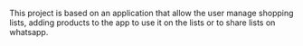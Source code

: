 This project is based on an application that allow the user manage shopping lists, adding products to the app to use it on the lists or to share lists on whatsapp.
